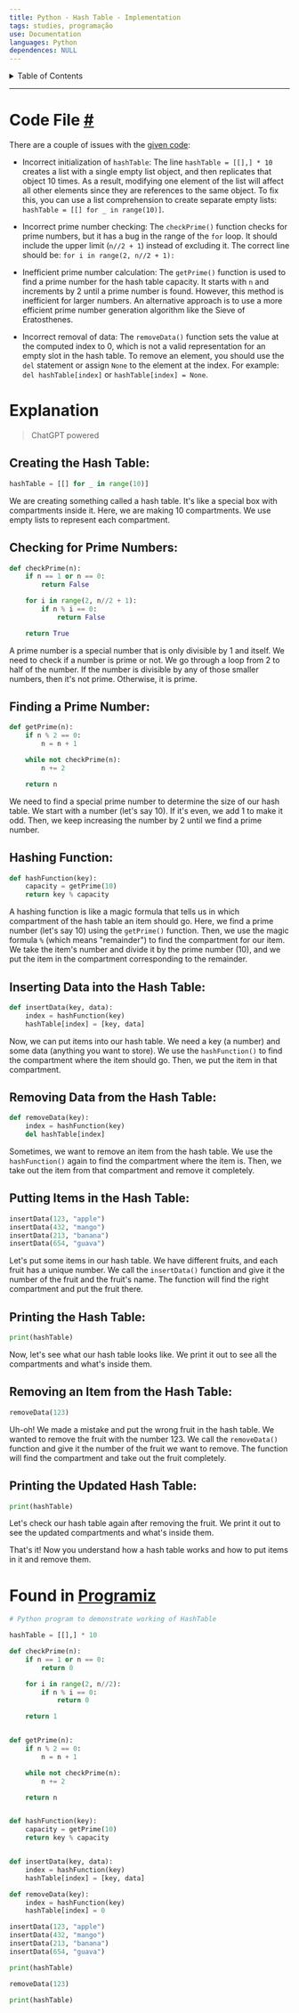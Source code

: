 ```yaml
---
title: Python - Hash Table - Implementation
tags: studies, programação
use: Documentation
languages: Python
dependences: NULL
---
```


<details> <summary>Table of Contents</summary>

- [Code File #](#code-file-)
- [Explanation](#explanation)
  - [Creating the Hash Table:](#creating-the-hash-table)
  - [Checking for Prime Numbers:](#checking-for-prime-numbers)
  - [Finding a Prime Number:](#finding-a-prime-number)
  - [Hashing Function:](#hashing-function)
  - [Inserting Data into the Hash Table:](#inserting-data-into-the-hash-table)
  - [Removing Data from the Hash Table:](#removing-data-from-the-hash-table)
  - [Putting Items in the Hash Table:](#putting-items-in-the-hash-table)
  - [Printing the Hash Table:](#printing-the-hash-table)
  - [Removing an Item from the Hash Table:](#removing-an-item-from-the-hash-table)
  - [Printing the Updated Hash Table:](#printing-the-updated-hash-table)
- [Found in Programiz](#found-in-programiz)

</details>

---

# Code File [#](hash_table.py)

There are a couple of issues with the [given code](#found-in-programiz):

-   Incorrect initialization of `hashTable`: The line `hashTable = [[],] * 10` creates a list with a single empty list object, and then replicates that object 10 times. As a result, modifying one element of the list will affect all other elements since they are references to the same object. To fix this, you can use a list comprehension to create separate empty lists: `hashTable = [[] for _ in range(10)]`.
    
-   Incorrect prime number checking: The `checkPrime()` function checks for prime numbers, but it has a bug in the range of the `for` loop. It should include the upper limit (`n//2 + 1`) instead of excluding it. The correct line should be: `for i in range(2, n//2 + 1):`
    
-   Inefficient prime number calculation: The `getPrime()` function is used to find a prime number for the hash table capacity. It starts with `n` and increments by 2 until a prime number is found. However, this method is inefficient for larger numbers. An alternative approach is to use a more efficient prime number generation algorithm like the Sieve of Eratosthenes.
    
-   Incorrect removal of data: The `removeData()` function sets the value at the computed index to 0, which is not a valid representation for an empty slot in the hash table. To remove an element, you should use the `del` statement or assign `None` to the element at the index. For example: `del hashTable[index]` or `hashTable[index] = None`.


# Explanation
> ChatGPT powered

##  Creating the Hash Table:

```python
hashTable = [[] for _ in range(10)]
```

We are creating something called a hash table. It's like a special box with compartments inside it. Here, we are making 10 compartments. We use empty lists to represent each compartment.

## Checking for Prime Numbers:

```python
def checkPrime(n):
    if n == 1 or n == 0:
        return False

    for i in range(2, n//2 + 1):
        if n % i == 0:
            return False

    return True
```

A prime number is a special number that is only divisible by 1 and itself. We need to check if a number is prime or not. We go through a loop from 2 to half of the number. If the number is divisible by any of those smaller numbers, then it's not prime. Otherwise, it is prime.

## Finding a Prime Number:

```python
def getPrime(n):
    if n % 2 == 0:
        n = n + 1

    while not checkPrime(n):
        n += 2

    return n
```

We need to find a special prime number to determine the size of our hash table. We start with a number (let's say 10). If it's even, we add 1 to make it odd. Then, we keep increasing the number by 2 until we find a prime number.

## Hashing Function:

```python
def hashFunction(key):
    capacity = getPrime(10)
    return key % capacity
```

A hashing function is like a magic formula that tells us in which compartment of the hash table an item should go. Here, we find a prime number (let's say 10) using the `getPrime()` function. Then, we use the magic formula `%` (which means "remainder") to find the compartment for our item. We take the item's number and divide it by the prime number (10), and we put the item in the compartment corresponding to the remainder.

## Inserting Data into the Hash Table:

```python
def insertData(key, data):
    index = hashFunction(key)
    hashTable[index] = [key, data]
```

Now, we can put items into our hash table. We need a key (a number) and some data (anything you want to store). We use the `hashFunction()` to find the compartment where the item should go. Then, we put the item in that compartment.

## Removing Data from the Hash Table:

```python
def removeData(key):
    index = hashFunction(key)
    del hashTable[index]
```

Sometimes, we want to remove an item from the hash table. We use the `hashFunction()` again to find the compartment where the item is. Then, we take out the item from that compartment and remove it completely.

## Putting Items in the Hash Table:

```python
insertData(123, "apple")
insertData(432, "mango")
insertData(213, "banana")
insertData(654, "guava")
```

Let's put some items in our hash table. We have different fruits, and each fruit has a unique number. We call the `insertData()` function and give it the number of the fruit and the fruit's name. The function will find the right compartment and put the fruit there.

## Printing the Hash Table:

```python
print(hashTable)
```

Now, let's see what our hash table looks like. We print it out to see all the compartments and what's inside them.

## Removing an Item from the Hash Table:

```python
removeData(123)
```

Uh-oh! We made a mistake and put the wrong fruit in the hash table. We wanted to remove the fruit with the number 123. We call the `removeData()` function and give it the number of the fruit we want to remove. The function will find the compartment and take out the fruit completely.

## Printing the Updated Hash Table:

```python
print(hashTable)
```

Let's check our hash table again after removing the fruit. We print it out to see the updated compartments and what's inside them.

That's it! Now you understand how a hash table works and how to put items in it and remove them.

# Found in [Programiz](https://www.programiz.com/dsa/hash-table#python-code)

```python
# Python program to demonstrate working of HashTable 

hashTable = [[],] * 10

def checkPrime(n):
    if n == 1 or n == 0:
        return 0

    for i in range(2, n//2):
        if n % i == 0:
            return 0

    return 1


def getPrime(n):
    if n % 2 == 0:
        n = n + 1

    while not checkPrime(n):
        n += 2

    return n


def hashFunction(key):
    capacity = getPrime(10)
    return key % capacity


def insertData(key, data):
    index = hashFunction(key)
    hashTable[index] = [key, data]

def removeData(key):
    index = hashFunction(key)
    hashTable[index] = 0

insertData(123, "apple")
insertData(432, "mango")
insertData(213, "banana")
insertData(654, "guava")

print(hashTable)

removeData(123)

print(hashTable)
```